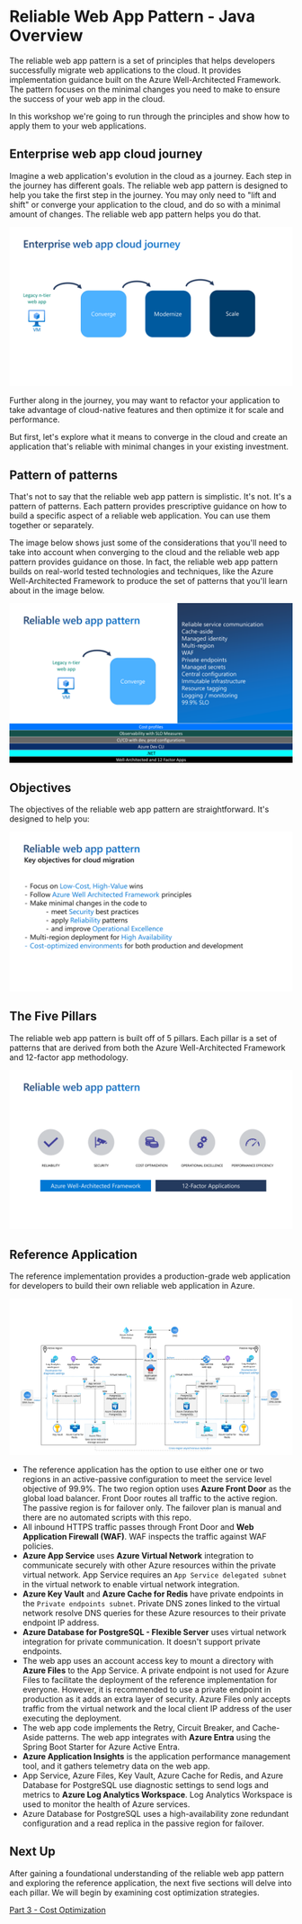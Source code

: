 # Reliable Web App Pattern - Java Overview

The reliable web app pattern is a set of principles that helps developers successfully migrate web applications to the cloud. It provides implementation guidance built on the Azure Well-Architected Framework. The pattern focuses on the minimal changes you need to make to ensure the success of your web app in the cloud.

In this workshop we're going to run through the principles and show how to apply them to your web applications.

## Enterprise web app cloud journey

Imagine a web application's evolution in the cloud as a journey. Each step in the journey has different goals. The reliable web app pattern is designed to help you take the first step in the journey. You may only need to "lift and shift" or converge your application to the cloud, and do so with a minimal amount of changes. The reliable web app pattern helps you do that.

![Enterprise web app cloud journey](./images/enterprise-web-app-cloud-journey.png)

Further along in the journey, you may want to refactor your application to take advantage of cloud-native features and then optimize it for scale and performance.

But first, let's explore what it means to converge in the cloud and create an application that's reliable with minimal changes in your existing investment.

## Pattern of patterns

That's not to say that the reliable web app pattern is simplistic. It's not. It's a pattern of patterns. Each pattern provides prescriptive guidance on how to build a specific aspect of a reliable web application. You can use them together or separately.

The image below shows just some of the considerations that you'll need to take into account when converging to the cloud and the reliable web app pattern provides guidance on those. In fact, the reliable web app pattern builds on real-world tested technologies and techniques, like the Azure Well-Architected Framework to produce the set of patterns that you'll learn about in the image below.

![Pattern of patterns](./images/pattern-of-patterns.png)

## Objectives

The objectives of the reliable web app pattern are straightforward. It's designed to help you:

![Objectives](./images/objectives.png)

## The Five Pillars

The reliable web app pattern is built off of 5 pillars. Each pillar is a set of patterns that are derived from both the Azure Well-Architected Framework and 12-factor app methodology.

![The Five Pillars](./images/the-five-pillars.png)

## Reference Application

The reference implementation provides a production-grade web application for developers to build their own reliable web application in Azure.

![Reference Application](./images/reliable-web-app-java.svg)

- The reference application has the option to use either one or two regions in an active-passive configuration to meet the service level objective of 99.9%. The two region option uses **Azure Front Door** as the global load balancer. Front Door routes all traffic to the active region. The passive region is for failover only. The failover plan is manual and there are no automated scripts with this repo.
- All inbound HTTPS traffic passes through Front Door and **Web Application Firewall (WAF)**. WAF inspects the traffic against WAF policies.
- **Azure App Service** uses **Azure Virtual Network** integration to communicate securely with other Azure resources within the private virtual network. App Service requires an `App Service delegated subnet` in the virtual network to enable virtual network integration.
- **Azure Key Vault** and **Azure Cache for Redis** have private endpoints in the `Private endpoints subnet`. Private DNS zones linked to the virtual network resolve DNS queries for these Azure resources to their private endpoint IP address.
- **Azure Database for PostgreSQL - Flexible Server** uses virtual network integration for private communication. It doesn't support private endpoints.
- The web app uses an account access key to mount a directory with **Azure Files** to the App Service. A private endpoint is not used for Azure Files to facilitate the deployment of the reference implementation for everyone. However, it is recommended to use a private endpoint in production as it adds an extra layer of security. Azure Files only accepts traffic from the virtual network and the local client IP address of the user executing the deployment.
- The web app code implements the Retry, Circuit Breaker, and Cache-Aside patterns. The web app integrates with **Azure Entra** using the Spring Boot Starter for Azure Active Entra.
- **Azure Application Insights** is the application performance management tool, and it gathers telemetry data on the web app.
- App Service, Azure Files, Key Vault, Azure Cache for Redis, and Azure Database for PostgreSQL use diagnostic settings to send logs and metrics to **Azure Log Analytics Workspace**. Log Analytics Workspace is used to monitor the health of Azure services.
- Azure Database for PostgreSQL uses a high-availability zone redundant configuration and a read replica in the passive region for failover.

## Next Up

After gaining a foundational understanding of the reliable web app pattern and exploring the reference application, the next five sections will delve into each pillar. We will begin by examining cost optimization strategies.

[Part 3 - Cost Optimization](../Part3-Cost-Optimization/README.md)


